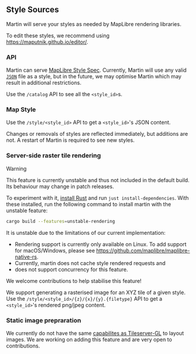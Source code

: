 ## Style Sources

Martin will serve your styles as needed by MapLibre rendering libraries.

To edit these styles, we recommend using <https://maputnik.github.io/editor/>.

### API

Martin can serve [MapLibre Style Spec](https://maplibre.org/maplibre-style-spec/).
Currently, Martin will use any valid [`JSON`](https://json.org) file as a style,
but in the future, we may optimise Martin which may result in additional restrictions.

Use the `/catalog` API to see all the `<style_id>`s.

### Map Style

Use the `/style/<style_id>` API to get a `<style_id>`'s JSON content.

Changes or removals of styles are reflected immediately, but additions are not.
A restart of Martin is required to see new styles.

### Server-side raster tile rendering

> [!WARNING]
> This feature is currently unstable and thus not included in the default build.
> Its behaviour may change in patch releases.
>
> 
> To experiment with it, [install Rust](https://rust-lang.org/tools/install/) and run `just install-dependencies`.
> With these installed, run the following command to install martin with the unstable feature:
>
> ```bash
> cargo build --features=unstable-rendering
> ```
>
> It is unstable due to the limitations of our current implementation:
>
> - Rendering support is currently only available on Linux.
>   To add support for macOS/Windows, please see <https://github.com/maplibre/maplibre-native-rs>.
> - Currently, martin does not cache style rendered requests and
> - does not support concurrency for this feature.
>
> We welcome contributions to help stabilise this feature!

We support generating a rasterised image for an XYZ tile of a given style.
Use the `/style/<style_id>/{z}/{x}/{y}.{filetype}` API to get a `<style_id>`'s rendered png/jpeg content.

### Static image prepraration

We currently do not have the same [capabilites as Tileserver-GL](https://tileserver.readthedocs.io/en/latest/endpoints.html#static-images) to layout images.
We are working on adding this feature and are very open to contributions.
